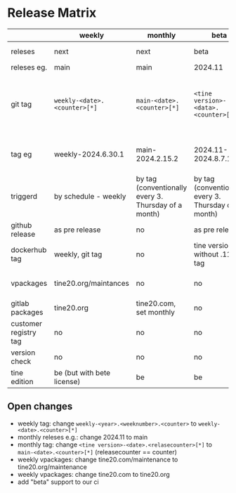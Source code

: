 # Release Matrix

| | weekly | monthly | beta  | be | lts | customer | nigthly |
|---|---|---|---|---|---|---|---|
releses	| next	| next | beta	| be	| lts	| customer	| every branch is possible |
releses eg.	| main	| main | 2024.11	| 2023.11	| 2022.11	| metaways/2024.11	| pu/fix/packaging |
git tag	| `weekly-<date>.<counter>[*]`	| `main-<date>.<counter>[*]` | `<tine version>-<data>.<counter>[*]` | `<tine version>.<counter>[*]`	| `<tine version>.<counter>[*]`	| `<customer>-<tine version>-<date>.<counter>[*]`	| not tag =, but version is `nightly-<branch with / replaced by - >-<year>.<month>.<day>-<short commit sha>` |
tag eg	| weekly-2024.6.30.1	| main-2024.2.15.2 | 2024.11-2024.8.7.1 | 2023.11.4	| 2022.11.4	| metaways-2024.11-2024.01.29.3pl16	| nightly-pu-fix-packaging-2024.03.28-g19ebe82e |
triggerd	| by schedule - weekly	| by tag (conventionally every 3. Thursday of a month) | by tag (conventionally every 3. Thursday of a month) | by tag (conventionally every 3. Thursday of a month)	| by tag (conventionally every 3. Thursday of a month)	| by tag / by schedule (depends on the customer)	| schedule / merge request |
github release	| as pre release	| no | as pre release	| as latest	| no	| no	| no |
dockerhub tag	| weekly, git tag	| no | tine version without .11, git tag | latest, tine version without .11, git tag	| tine version without .11, git tag     | no	| no |
vpackages	| tine20.org/maintances	| no | no	| tine20.com/maintance, set current link	| tine20.com/maintance	| customer repo, set current link, optional	| for debug purposes |
gitlab packages	| tine20.org	| tine20.com, set monthly | no	| tine20.com, set current	| no	| for customer, set current link	| no |
| customer registry tag	| no	| no | no | no	| no	| git tag, <customer>-<tine version withouth .11>, latest	| no |
| version check | no | no | no | yes | no | no | no
| tine edition | be (but with bete license) | be | be | be | be | be | - |

## Open changes
+ weekly tag: change `weekly-<year>.<weeknumber>.<counter>` to `weekly-<date>.<counter>[*]`
+ monthly releses e.g.: change 2024.11 to main
+ monthly tag: change `<tine version>-<date>.<relasecounter>[*]` to `main-<date>.<counter>[*]` (releasecounter == counter)
+ weekly vpackages: change tine20.com/maintenance to tine20.org/maintenance
+ weekly vpackages: change tine20.com to tine20.org
+ add "beta" support to our ci
